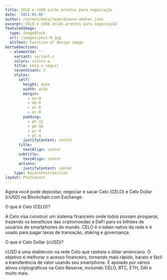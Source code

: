 ```yaml
---
title: CELO e cUSD estão prontos para negociação
date: '2021-01-05'
author: content/data/team/dianne-ameter.json
excerpt: CELO e cUSD estão prontos para negociação
featuredImage:
  type: ImageBlock
  url: /images/post-9.jpg
  altText: Function of design image
bottomSections:
  - elementId: ''
    variant: variant-c
    colors: colors-a
    title: Leia a seguir
    recentCount: 3
    styles:
      self:
        height: auto
        width: wide
        margin:
          - mt-0
          - mb-0
          - ml-0
          - mr-0
        padding:
          - pt-12
          - pb-56
          - pr-4
          - pl-4
        justifyContent: center
      title:
        textAlign: center
      subtitle:
        textAlign: center
      actions:
        justifyContent: center
    type: RecentPostsSection
layout: PostLayout
---
```

Agora você pode depositar, negociar e sacar Celo (CELO) e Celo Dollar (cUSD) na Blockchain.com Exchange.

O que é Celo (CELO)?

A Celo visa construir um sistema financeiro onde todos possam prosperar, trazendo os benefícios das criptomoedas e DeFi para os bilhões de usuários de smartphones do mundo. CELO é o token nativo da rede e é usado para pagar taxas de transação, staking e governança.

O que é Celo Dollar (cUSD)?

cUSD é uma stablecoin na rede Celo que rastreia o dólar americano. O objetivo é melhorar o acesso financeiro, tornando mais rápido, barato e fácil a transferência de valor usando seu smartphone. É apoiado por vários ativos criptográficos na Celo Reserve, incluindo CELO, BTC, ETH, DAI e muito mais.
